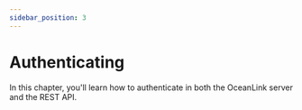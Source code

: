 ```yaml
---
sidebar_position: 3
---
```

# Authenticating
In this chapter, you'll learn how to authenticate in both the OceanLink server and the REST API.